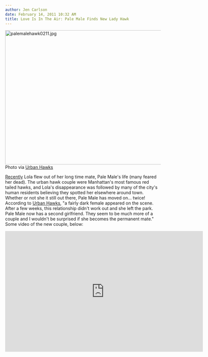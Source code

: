 ```yaml
---
author: Jen Carlson
date: February 14, 2011 10:32 AM
title: Love Is In The Air: Pale Male Finds New Lady Hawk
---
```


<p><span class="mt-enclosure mt-enclosure-image" style="display: inline;"> <img alt="palemalehawk0211.jpg" src="https://web.archive.org/web/20110510041048im_/http://gothamist.com/attachments/arts_jen/palemalehawk0211.jpg" width="640" height="434" class="image-none"> </span><br>
<span class="photo_caption">Photo via <a href="https://web.archive.org/web/20110510041048/http://urbanhawks.blogs.com/">Urban Hawks</a></span></p>

<p><a href="https://web.archive.org/web/20110510041048/http://gothamist.com/2011/01/18/central_park_hawk_goes_missing_her.php">Recently</a> Lola flew out of her long time mate, Pale Male&apos;s life (many feared her dead). The urban hawk couple were Manhattan&apos;s most famous red tailed hawks, and Lola&apos;s disappearance was followed by many of the city&apos;s human residents believing they spotted her elsewhere around town. Whether or not she it still out there, Pale Male has moved on... twice! According to <a href="https://web.archive.org/web/20110510041048/http://urbanhawks.blogs.com/urban_hawks/2011/02/new-female-on-fifth-avenue.html">Urban Hawks</a>, &quot;a fairly dark female appeared on the scene.  After a few weeks, this relationship didn&apos;t work out and she left the park. Pale Male now has a second girlfriend.  They seem to be much more of a couple and I wouldn&apos;t be surprised if she becomes the permanent mate.&quot; Some video of the new couple, below:</p>

<p><iframe title="YouTube video player" width="640" height="390" src="https://web.archive.org/web/20110510041048if_/http://www.youtube.com/embed/NwMVnmk69eg" frameborder="0" allowfullscreen></iframe></p>